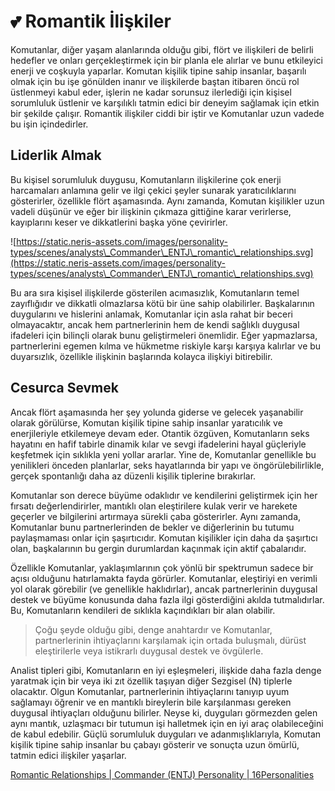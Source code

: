 # 💕 Romantik İlişkiler

Komutanlar, diğer yaşam alanlarında olduğu gibi, flört ve ilişkileri de belirli hedefler ve onları gerçekleştirmek için bir planla ele alırlar ve bunu etkileyici enerji ve coşkuyla yaparlar. Komutan kişilik tipine sahip insanlar, başarılı olmak için bu işe gönülden inanır ve ilişkilerde baştan itibaren öncü rol üstlenmeyi kabul eder, işlerin ne kadar sorunsuz ilerlediği için kişisel sorumluluk üstlenir ve karşılıklı tatmin edici bir deneyim sağlamak için etkin bir şekilde çalışır. Romantik ilişkiler ciddi bir iştir ve Komutanlar uzun vadede bu işin içindedirler.

## Liderlik Almak

Bu kişisel sorumluluk duygusu, Komutanların ilişkilerine çok enerji harcamaları anlamına gelir ve ilgi çekici şeyler sunarak yaratıcılıklarını gösterirler, özellikle flört aşamasında. Aynı zamanda, Komutan kişilikler uzun vadeli düşünür ve eğer bir ilişkinin çıkmaza gittiğine karar verirlerse, kayıplarını keser ve dikkatlerini başka yöne çevirirler.

![https://static.neris-assets.com/images/personality-types/scenes/analysts\_Commander\_ENTJ\_romantic\_relationships.svg](https://static.neris-assets.com/images/personality-types/scenes/analysts\_Commander\_ENTJ\_romantic\_relationships.svg)

Bu ara sıra kişisel ilişkilerde gösterilen acımasızlık, Komutanların temel zayıflığıdır ve dikkatli olmazlarsa kötü bir üne sahip olabilirler. Başkalarının duygularını ve hislerini anlamak, Komutanlar için asla rahat bir beceri olmayacaktır, ancak hem partnerlerinin hem de kendi sağlıklı duygusal ifadeleri için bilinçli olarak bunu geliştirmeleri önemlidir. Eğer yapmazlarsa, partnerlerini egemen kılma ve hükmetme riskiyle karşı karşıya kalırlar ve bu duyarsızlık, özellikle ilişkinin başlarında kolayca ilişkiyi bitirebilir.

## Cesurca Sevmek

Ancak flört aşamasında her şey yolunda giderse ve gelecek yaşanabilir olarak görülürse, Komutan kişilik tipine sahip insanlar yaratıcılık ve enerjileriyle etkilemeye devam eder. Otantik özgüven, Komutanların seks hayatını en hafif tabirle dinamik kılar ve sevgi ifadelerini hayal güçleriyle keşfetmek için sıklıkla yeni yollar ararlar. Yine de, Komutanlar genellikle bu yenilikleri önceden planlarlar, seks hayatlarında bir yapı ve öngörülebilirlikle, gerçek spontanlığı daha az düzenli kişilik tiplerine bırakırlar.

Komutanlar son derece büyüme odaklıdır ve kendilerini geliştirmek için her fırsatı değerlendirirler, mantıklı olan eleştirilere kulak verir ve harekete geçerler ve bilgilerini artırmaya sürekli çaba gösterirler. Aynı zamanda, Komutanlar bunu partnerlerinden de bekler ve diğerlerinin bu tutumu paylaşmaması onlar için şaşırtıcıdır. Komutan kişilikler için daha da şaşırtıcı olan, başkalarının bu gergin durumlardan kaçınmak için aktif çabalarıdır.

Özellikle Komutanlar, yaklaşımlarının çok yönlü bir spektrumun sadece bir açısı olduğunu hatırlamakta fayda görürler. Komutanlar, eleştiriyi en verimli yol olarak görebilir (ve genellikle haklıdırlar), ancak partnerlerinin duygusal destek ve büyüme konusunda daha fazla ilgi gösterdiğini akılda tutmalıdırlar. Bu, Komutanların kendileri de sıklıkla kaçındıkları bir alan olabilir.

> Çoğu şeyde olduğu gibi, denge anahtardır ve Komutanlar, partnerlerinin ihtiyaçlarını karşılamak için ortada buluşmalı, dürüst eleştirilerle veya istikrarlı duygusal destek ve övgülerle.

Analist tipleri gibi, Komutanların en iyi eşleşmeleri, ilişkide daha fazla denge yaratmak için bir veya iki zıt özellik taşıyan diğer Sezgisel (N) tiplerle olacaktır. Olgun Komutanlar, partnerlerinin ihtiyaçlarını tanıyıp uyum sağlamayı öğrenir ve en mantıklı bireylerin bile karşılanması gereken duygusal ihtiyaçları olduğunu bilirler. Neyse ki, duyguları görmezden gelen aynı mantık, uzlaşmacı bir tutumun işi halletmek için en iyi araç olabileceğini de kabul edebilir. Güçlü sorumluluk duyguları ve adanmışlıklarıyla, Komutan kişilik tipine sahip insanlar bu çabayı gösterir ve sonuçta uzun ömürlü, tatmin edici ilişkiler yaşarlar.



[Romantic Relationships | Commander (ENTJ) Personality | 16Personalities](https://www.16personalities.com/entj-relationships-dating)
